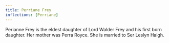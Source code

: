 ```yaml
---
title: Perriane Frey
inflections: [Perriane]
---
```


Perianne Frey is the eldest daughter of Lord Walder Frey and his first born daughter. Her mother was Perra Royce. She is married to Ser Leslyn Haigh.


